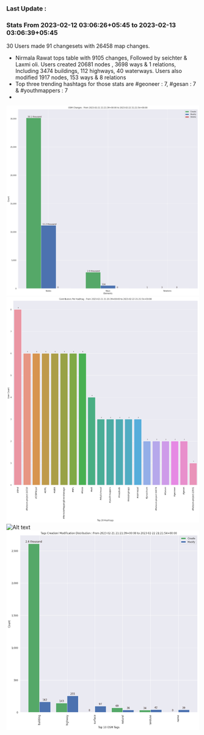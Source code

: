 ### Last Update :

### Stats From 2023-02-12 03:06:26+05:45 to 2023-02-13 03:06:39+05:45

30 Users made 91 changesets with 26458 map changes.
- Nirmala Rawat tops table with 9105 changes, Followed by seichter & Laxmi oli. Users created 20681 nodes , 3698 ways & 1 relations, Including 3474 buildings, 112 highways, 40 waterways. Users also modified 1917 nodes, 153 ways & 8 relations
- Top three trending hashtags for those stats are #geoneer : 7, #gesan : 7 & #youthmappers : 7
- 
![Alt text](./charts/osm_changes.png) 
![Alt text](./charts/users_per_hashtag.png) 
![Alt text](./charts/users_per_country.png) 
![Alt text](./charts/tags.png) 
